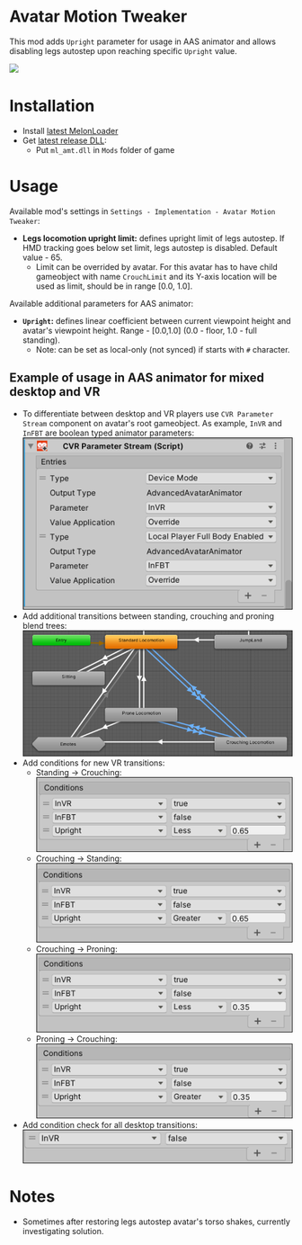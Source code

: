 # Avatar Motion Tweaker
This mod adds `Upright` parameter for usage in AAS animator and allows disabling legs autostep upon reaching specific `Upright` value.

![](.github/img_01.png)

# Installation
* Install [latest MelonLoader](https://github.com/LavaGang/MelonLoader)
* Get [latest release DLL](../../../releases/latest):
  * Put `ml_amt.dll` in `Mods` folder of game

# Usage
Available mod's settings in `Settings - Implementation - Avatar Motion Tweaker`:
* **Legs locomotion upright limit:** defines upright limit of legs autostep. If HMD tracking goes below set limit, legs autostep is disabled. Default value - 65.
  * Limit can be overrided by avatar. For this avatar has to have child gameobject with name `CrouchLimit` and its Y-axis location will be used as limit, should be in range [0.0, 1.0].

Available additional parameters for AAS animator:
* **`Upright`:** defines linear coefficient between current viewpoint height and avatar's viewpoint height. Range - [0.0,1.0] (0.0 - floor, 1.0 - full standing).
  * Note: can be set as local-only (not synced) if starts with `#` character.
  
## Example of usage in AAS animator for mixed desktop and VR
* To differentiate between desktop and VR players use `CVR Parameter Stream` component on avatar's root gameobject. As example, `InVR` and `InFBT` are boolean typed animator parameters:  
![](.github/img_02.png)
* Add additional transitions between standing, crouching and proning blend trees:  
![](.github/img_03.png)
* Add conditions for new VR transitions:  
  * Standing -> Crouching:  
  ![](.github/img_04.png)
  * Crouching -> Standing:  
  ![](.github/img_05.png)
  * Crouching -> Proning:  
  ![](.github/img_06.png)
  * Proning -> Crouching:  
  ![](.github/img_07.png)
* Add condition check for all desktop transitions:  
![](.github/img_08.png)
  
# Notes
* Sometimes after restoring legs autostep avatar's torso shakes, currently investigating solution.
